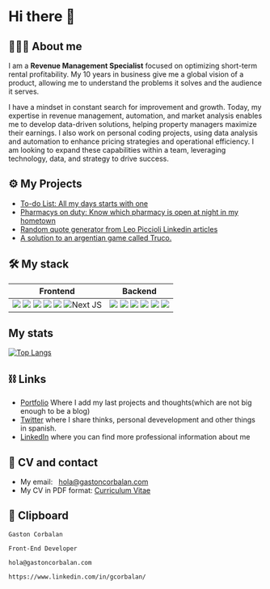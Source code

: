# Hi there 👋 

## 👨🏽‍💻 About me
I am a **Revenue Management Specialist** focused on optimizing short-term rental profitability. My 10 years in business give me a global vision of a product, allowing me to understand the problems it solves and the audience it serves.

I have a mindset in constant search for improvement and growth. Today, my expertise in revenue management, automation, and market analysis enables me to develop data-driven solutions, helping property managers maximize their earnings. I also work on personal coding projects, using data analysis and automation to enhance pricing strategies and operational efficiency. I am looking to expand these capabilities within a team, leveraging technology, data, and strategy to drive success.

## ⚙️ My Projects
- [To-do List: All my days starts with one](https://github.com/ImGaston/to-do-list)
- [Pharmacys on duty: Know which pharmacy is open at night in my hometown](https://github.com/ImGaston/farmacias-de-turno)
- [Random quote generator from Leo Piccioli Linkedin articles](https://github.com/ImGaston/quote-generator)
- [A solution to an argentian game called Truco.](https://github.com/ImGaston/anotador)

## 🛠 My stack 
|Frontend|Backend|
|---|---|
|<img src="https://img.shields.io/badge/JavaScript-323330?style=for-the-badge&logo=javascript&logoColor=F7DF1E"/> <img src="https://img.shields.io/badge/HTML5-E34F26?style=for-the-badge&logo=html5&logoColor=white"/> <img src="https://img.shields.io/badge/React-20232A?style=for-the-badge&logo=react&logoColor=61DAFB" /> <img src="https://img.shields.io/badge/Jest-323330?style=for-the-badge&logo=Jest&logoColor=white" /> <img src="https://img.shields.io/badge/CSS3-1572B6?style=for-the-badge&logo=css3&logoColor=white"/> ![Next JS](https://img.shields.io/badge/Next-black?style=for-the-badge&logo=next.js&logoColor=white)|<img src="https://img.shields.io/badge/Node.js-339933?style=for-the-badge&logo=nodedotjs&logoColor=white" /> <img src="https://img.shields.io/badge/Express.js-000000?style=for-the-badge&logo=express&logoColor=white" /> <img src="https://img.shields.io/badge/MongoDB-4EA94B?style=for-the-badge&logo=mongodb&logoColor=white"/> <img src="https://img.shields.io/badge/MySQL-00000F?style=for-the-badge&logo=mysql&logoColor=white"/> <img src="https://img.shields.io/badge/Laravel-FF2D20?style=for-the-badge&logo=laravel&logoColor=white"/> <img src="https://img.shields.io/badge/PHP-777BB4?style=for-the-badge&logo=php&logoColor=white"/>|

## My stats 

[![Top Langs](https://github-readme-stats.vercel.app/api/top-langs/?username=ImGaston&layout=compact)](https://github.com/ImGaston/github-readme-stats)


## ⛓ Links
- [Portfolio](https://gastoncorbalan.com) Where I add my last projects and thoughts(which are not big enough to be a blog)
- [Twitter](https://twitter.com/imgast0n) where I share thinks, personal devevelopment and other things in spanish.
- [LinkedIn](https://www.linkedin.com/in/gcorbalan//) where you can find more professional information about me

## 📲 CV and contact
- My email: <a style="margin-left: 8px;" href="mailto:hola@gastoncorbalan.com">hola@gastoncorbalan.com</a>
- My CV in PDF format: <a style="text-align: center;" href="https://drive.google.com/file/d/1Dxg8jbDcKFodlWSdY9nKqXvR4a_zdNDe/view">Curriculum Vitae</a>

## 📎 Clipboard
```
Gaston Corbalan
```
```
Front-End Developer
```
```
hola@gastoncorbalan.com
```
```
https://www.linkedin.com/in/gcorbalan/
```
